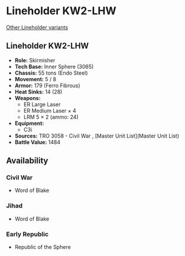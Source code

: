 # Lineholder KW2-LHW 

[Other Lineholder variants](../lineholder.md) 

## Lineholder KW2-LHW 

- **Role:** Skirmisher 
- **Tech Base:** Inner Sphere (3065) 
- **Chassis:** 55 tons (Endo Steel) 
- **Movement:** 5 / 8 
- **Armor:** 179 (Ferro Fibrous) 
- **Heat Sinks:** 14 (28) 
- **Weapons:** 
  - ER Large Laser 
  - ER Medium Laser × 4 
  - LRM 5 × 2 (ammo: 24) 
- **Equipment:** 
  - C3i 
- **Sources:** TRO 3058 - Civil War , [Master Unit List](Master Unit List) 
- **Battle Value:** 1484 

## Availability 

### Civil War 

- Word of Blake 

### Jihad 

- Word of Blake 

### Early Republic 

- Republic of the Sphere 

